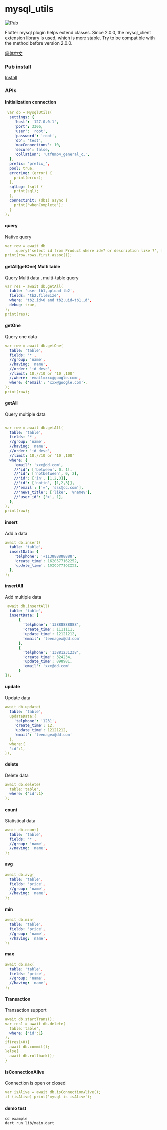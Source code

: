 # mysql_utils

[![Pub](https://img.shields.io/pub/v/mysql_utils.svg)](https://pub.dev/packages/mysql_utils)

Flutter mysql plugin helps extend classes.
Since 2.0.0, the mysql_client extension library is used, which is more stable.
Try to be compatible with the method before version 2.0.0.

[简体中文](README_ZH.md)

### Pub install

[Install](https://pub.dev/packages/mysql_utils/install)

### APIs

#### Initialization connection

```yaml
 var db = MysqlUtils(
  settings: {
    'host': '127.0.0.1',
    'port': 3306,
    'user': 'root',
    'password': 'root',
    'db': 'test',
    'maxConnections': 10,
    'secure': false,
    'collation': 'utf8mb4_general_ci',
  },
  prefix: 'prefix_',
  pool: true,
  errorLog: (error) {
    print(error);
  },
  sqlLog: (sql) {
    print(sql);
  },
  connectInit: (db1) async {
    print('whenComplete');
  }
);
```

#### query

Native query

```yaml
var row = await db
    .query('select id from Product where id=? or description like ?', [1, 'ce%']);
print(row.rows.first.assoc());
`````

#### getAll(getOne) Multi table

Query Multi data , multi-table query

```yaml
var res = await db.getAll(
  table: 'user tb1,upload tb2',
  fields: 'tb2.fileSize',
  where: 'tb2.id>0 and tb2.uid=tb1.id',
  debug: true,
);
print(res);
```

#### getOne

Query one data

```yaml
var row = await db.getOne(
  table: 'table',
  fields: '*',
  //group: 'name',
  //having: 'name',
  //order: 'id desc',
  //limit: 10,//10 or '10 ,100'
  //where: 'email=xxx@google.com',
  where: {'email': 'xxx@google.com'},
);
print(row);
```

#### getAll

Query multiple data

```yaml

var row = await db.getAll(
  table: 'table',
  fields: '*',
  //group: 'name',
  //having: 'name',
  //order: 'id desc',
  //limit: 10,//10 or '10 ,100'
  where: {
    'email': 'xxx@dd.com',
    //'id': ['between', 0, 1],
    //'id': ['notbetween', 0, 2],
    //'id': ['in', [1,2,3]],
    //'id': ['notin', [1,2,3]],
    //'email': ['=', 'sss@cc.com'],
    //'news_title': ['like', '%name%'],
    //'user_id': ['>', 1],
  },
);
print(row);
```

#### insert

Add a data

```yaml
await db.insert(
  table: 'table',
  insertData: {
    'telphone': '+113888888888',
    'create_time': 1620577162252,
    'update_time': 1620577162252,
  },
);
```

#### insertAll

Add multiple data

```yaml
 await db.insertAll(
  table: 'table',
  insertData: [
      {
        'telphone': '13888888888',
        'create_time': 1111111,
        'update_time': 12121212,
        'email': 'teenagex@dd.com'
      },
      {
        'telphone': '13881231238',
        'create_time': 324234,
        'update_time': 898981,
        'email': 'xxx@dd.com'
      }
]);

```

#### update

Update data

```yaml
await db.update(
  table: 'table',
  updateData:{
    'telphone': '1231',
    'create_time': 12,
    'update_time': 12121212,
    'email': 'teenagex@dd.com'
  },
  where:{
  'id':1,
});
```

#### delete

Delete data

```yaml
await db.delete(
  table:'table',
  where: {'id':1}
);
```

#### count

Statistical data

```yaml
await db.count(
  table: 'table',
  fields: '*',
  //group: 'name',
  //having: 'name',
);
```

#### avg

```yaml
await db.avg(
  table: 'table',
  fields: 'price',
  //group: 'name',
  //having: 'name',
);
```

#### min

```yaml
await db.min(
  table: 'table',
  fields: 'price',
  //group: 'name',
  //having: 'name',
);
```

#### max

```yaml
await db.max(
  table: 'table',
  fields: 'price',
  //group: 'name',
  //having: 'name',
);
```

#### Transaction

Transaction support

```yaml
await db.startTrans();
var res1 = await db.delete(
  table:'table',
  where: {'id':1}
);
if(res1>0){
  await db.commit();
}else{
  await db.rollback();
}
```

#### isConnectionAlive

Connection is open or closed

```yaml
var isAlive = await db.isConnectionAlive();
if (isAlive) print('mysql is isAlive');
```

#### demo test

```
cd example
dart run lib/main.dart
```
